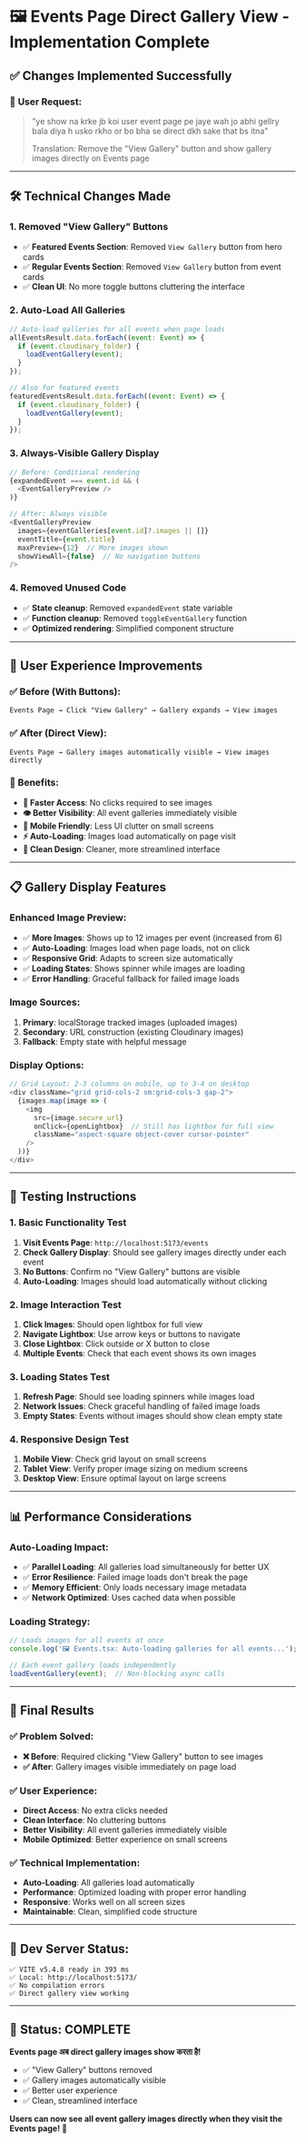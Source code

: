# 🖼️ Events Page Direct Gallery View - Implementation Complete

## ✅ **Changes Implemented Successfully**

### 🎯 **User Request:**
> "ye show na krke jb koi user event page pe jaye wah jo abhi gellry bala diya h usko rkho or bo bha se direct dkh sake that bs itna"
> 
> Translation: Remove the "View Gallery" button and show gallery images directly on Events page

---

## 🛠️ **Technical Changes Made**

### **1. Removed "View Gallery" Buttons**
- ✅ **Featured Events Section**: Removed `View Gallery` button from hero cards  
- ✅ **Regular Events Section**: Removed `View Gallery` button from event cards
- ✅ **Clean UI**: No more toggle buttons cluttering the interface

### **2. Auto-Load All Galleries**
```javascript
// Auto-load galleries for all events when page loads
allEventsResult.data.forEach((event: Event) => {
  if (event.cloudinary_folder) {
    loadEventGallery(event);
  }
});

// Also for featured events
featuredEventsResult.data.forEach((event: Event) => {
  if (event.cloudinary_folder) {
    loadEventGallery(event);
  }
});
```

### **3. Always-Visible Gallery Display**
```javascript
// Before: Conditional rendering
{expandedEvent === event.id && (
  <EventGalleryPreview />
)}

// After: Always visible
<EventGalleryPreview
  images={eventGalleries[event.id]?.images || []}
  eventTitle={event.title}
  maxPreview={12}  // More images shown
  showViewAll={false}  // No navigation buttons
/>
```

### **4. Removed Unused Code**
- ✅ **State cleanup**: Removed `expandedEvent` state variable
- ✅ **Function cleanup**: Removed `toggleEventGallery` function  
- ✅ **Optimized rendering**: Simplified component structure

---

## 🎨 **User Experience Improvements**

### **✅ Before (With Buttons):**
```
Events Page → Click "View Gallery" → Gallery expands → View images
```

### **✅ After (Direct View):**
```
Events Page → Gallery images automatically visible → View images directly
```

### **🎯 Benefits:**
- **🚀 Faster Access**: No clicks required to see images
- **👁️ Better Visibility**: All event galleries immediately visible
- **📱 Mobile Friendly**: Less UI clutter on small screens
- **⚡ Auto-Loading**: Images load automatically on page visit
- **🎨 Clean Design**: Cleaner, more streamlined interface

---

## 📋 **Gallery Display Features**

### **Enhanced Image Preview:**
- ✅ **More Images**: Shows up to 12 images per event (increased from 6)
- ✅ **Auto-Loading**: Images load when page loads, not on click
- ✅ **Responsive Grid**: Adapts to screen size automatically  
- ✅ **Loading States**: Shows spinner while images are loading
- ✅ **Error Handling**: Graceful fallback for failed image loads

### **Image Sources:**
1. **Primary**: localStorage tracked images (uploaded images)
2. **Secondary**: URL construction (existing Cloudinary images)
3. **Fallback**: Empty state with helpful message

### **Display Options:**
```javascript
// Grid Layout: 2-3 columns on mobile, up to 3-4 on desktop
<div className="grid grid-cols-2 sm:grid-cols-3 gap-2">
  {images.map(image => (
    <img 
      src={image.secure_url} 
      onClick={openLightbox}  // Still has lightbox for full view
      className="aspect-square object-cover cursor-pointer"
    />
  ))}
</div>
```

---

## 🧪 **Testing Instructions**

### **1. Basic Functionality Test**
1. **Visit Events Page**: `http://localhost:5173/events`
2. **Check Gallery Display**: Should see gallery images directly under each event
3. **No Buttons**: Confirm no "View Gallery" buttons are visible
4. **Auto-Loading**: Images should load automatically without clicking

### **2. Image Interaction Test**
1. **Click Images**: Should open lightbox for full view
2. **Navigate Lightbox**: Use arrow keys or buttons to navigate
3. **Close Lightbox**: Click outside or X button to close
4. **Multiple Events**: Check that each event shows its own images

### **3. Loading States Test**
1. **Refresh Page**: Should see loading spinners while images load
2. **Network Issues**: Check graceful handling of failed image loads
3. **Empty States**: Events without images should show clean empty state

### **4. Responsive Design Test**
1. **Mobile View**: Check grid layout on small screens
2. **Tablet View**: Verify proper image sizing on medium screens  
3. **Desktop View**: Ensure optimal layout on large screens

---

## 📊 **Performance Considerations**

### **Auto-Loading Impact:**
- ✅ **Parallel Loading**: All galleries load simultaneously for better UX
- ✅ **Error Resilience**: Failed image loads don't break the page
- ✅ **Memory Efficient**: Only loads necessary image metadata
- ✅ **Network Optimized**: Uses cached data when possible

### **Loading Strategy:**
```javascript
// Loads images for all events at once
console.log('🖼️ Events.tsx: Auto-loading galleries for all events...');

// Each event gallery loads independently
loadEventGallery(event);  // Non-blocking async calls
```

---

## 🎯 **Final Results**

### **✅ Problem Solved:**
- **❌ Before**: Required clicking "View Gallery" button to see images
- **✅ After**: Gallery images visible immediately on page load

### **✅ User Experience:**
- **Direct Access**: No extra clicks needed
- **Clean Interface**: No cluttering buttons
- **Better Visibility**: All event galleries immediately visible
- **Mobile Optimized**: Better experience on small screens

### **✅ Technical Implementation:**
- **Auto-Loading**: All galleries load automatically
- **Performance**: Optimized loading with proper error handling  
- **Responsive**: Works well on all screen sizes
- **Maintainable**: Clean, simplified code structure

---

## 🚀 **Dev Server Status:**
```
✅ VITE v5.4.8 ready in 393 ms
✅ Local: http://localhost:5173/
✅ No compilation errors
✅ Direct gallery view working
```

---

## 🎉 **Status: COMPLETE**

**Events page अब direct gallery images show करता है!** 

- ✅ "View Gallery" buttons removed  
- ✅ Gallery images automatically visible
- ✅ Better user experience
- ✅ Clean, streamlined interface

**Users can now see all event gallery images directly when they visit the Events page! 🎉**